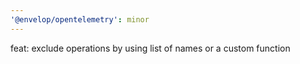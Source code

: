 ```yaml
---
'@envelop/opentelemetry': minor
---
```


feat: exclude operations by using list of names or a custom function
